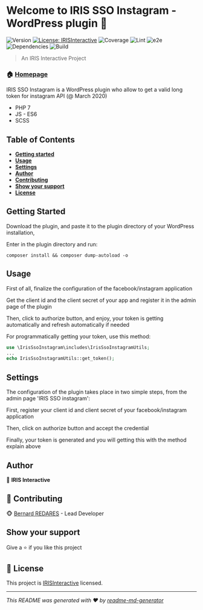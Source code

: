 # Welcome to IRIS SSO Instagram - WordPress plugin 👋
![Version](https://img.shields.io/badge/version-2.0.0-blue.svg?cacheSeconds=2592000)
[![License: IRISInteractive](https://img.shields.io/badge/License-IRISInteractive-yellow.svg)](https://www.iris-interactive.fr)
![Coverage](https://img.shields.io/badge/coverage-100%25-green.svg?cacheSeconds=2592000)
![Lint](https://img.shields.io/badge/lint-100%25-yellow.svg?cacheSeconds=2592000)
![e2e](https://img.shields.io/badge/e2e-100%25-orange.svg?cacheSeconds=2592000)
![Dependencies](https://img.shields.io/badge/dependencies-100%25-crimson.svg?cacheSeconds=2592000)
![Build](https://img.shields.io/badge/build-success-teal.svg?cacheSeconds=2592000)

> An IRIS Interactive Project

### 🏠 [Homepage](https://www.iris-interactive.fr)

IRIS SSO Instagram is a WordPress plugin who allow to get a valid long token for instagram API (@ March 2020)
* PHP 7
* JS - ES6
* SCSS

## Table of Contents
- **[Getting started](#getting-started)** 
- **[Usage](#usage)** 
- **[Settings](#settings)** 
- **[Author](#author)** 
- **[Contributing](#-contributing)** 
- **[Show your support](#show-your-support)** 
- **[License](#license)** 

## Getting Started

Download the plugin, and paste it to the plugin directory of your WordPress installation,

Enter in the plugin directory and run:

`composer install && composer dump-autoload -o`

## Usage

First of all, finalize the configuration of the facebook/instagram application

Get the client id and the client secret of your app and register it in the admin page of the plugin

Then, click to authorize button, and enjoy, your token is getting automatically and refresh automatically if needed

For programmatically getting your token, use this method:

```php
use \IrisSsoInstagram\includes\IrisSsoInstagramUtils;
...
echo IrisSsoInstagramUtils::get_token();
```

## Settings

The configuration of the plugin takes place in two simple steps, from the admin page 'IRIS SSO instagram':

First, register your client id and client secret of your facebook/instagram application

Then, click on authorize button and accept the credential

Finally, your token is generated and you will getting this with the method explain above

## Author

👤 **IRIS Interactive**

## 🤝 Contributing

🐵 [Bernard REDARES](https://www.iris-interactive.fr/lagence/bernard) - Lead Developer

## Show your support

Give a ⭐️ if you like this project


## 📝 License

This project is [IRISInteractive](https://www.iris-interactive.fr) licensed.

***
_This README was generated with ❤️ by [readme-md-generator](https://github.com/kefranabg/readme-md-generator)_